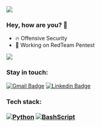 <img src="https://raw.githubusercontent.com/halfrost/halfrost/master/icons/header_.png?raw=true">
<h3> Hey, how are you? 👋</h3>

- 🔥 Offensive Security
- 🚀 Working on RedTeam Pentest
<img src="https://camo.githubusercontent.com/af77907120b7c7a670cce4a3272834444cb1c7b1980e94ca562dd9cc92bcf1f3/68747470733a2f2f632e74656e6f722e636f6d2f7042727a76774c7a62776f41414141692f6861636b696e672d6861636b2e676966">

### Stay in touch:

[![Gmail Badge](https://img.shields.io/badge/Proton-6209D4?style=for-the-badge&logo=protonmail&logoColor=white)](mailto:all4cepentest@proton.me)
[![Linkedin Badge](https://img.shields.io/badge/-LINKEDIN-0077b5?style=for-the-badge&logo=Linkedin&logoColor=white&link=https://www.linkedin.com/in/allace)](https://www.linkedin.com/in/allace)

### Tech stack: <br></br> <div align="left">  [![Python](https://img.shields.io/badge/Python-14354C?style=for-the-badge&logo=python&logoColor=white)](https://www.python.org/) [![BashScript](https://img.shields.io/badge/BashScript-576499?style=for-the-badge&logo=gnubash&logoColor=white)](https://www.gnu.org/)
</div>

